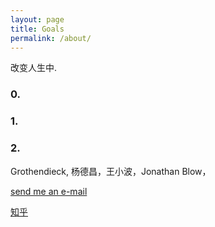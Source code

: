 ```yaml
---
layout: page
title: Goals
permalink: /about/
---
```


改变人生中.

### 0. 


### 1. 


### 2.

Grothendieck, 杨德昌，王小波，Jonathan Blow， 

[send me an e-mail](mailto:banana30003@outlook.com)

[知乎](https://www.zhihu.com/people/banana3000)

